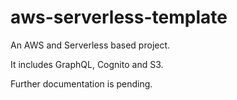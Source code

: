 # aws-serverless-template

An AWS and Serverless based project.

It includes GraphQL, Cognito and S3.

Further documentation is pending.
